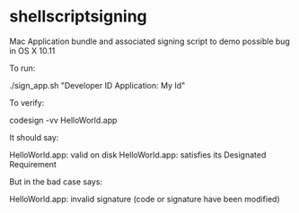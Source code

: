# shellscriptsigning
Mac Application bundle and associated signing script to demo possible bug in OS X 10.11


To run:

./sign_app.sh "Developer ID Application: My Id"

To verify:

codesign -vv HelloWorld.app

It should say:

HelloWorld.app: valid on disk
HelloWorld.app: satisfies its Designated Requirement

But in the bad case says:

HelloWorld.app: invalid signature (code or signature have been modified)